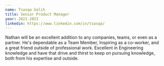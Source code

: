 ```yaml
---
name: Tsasqa Galih
title: Senior Product Manager
year: 2021-2023
linkedin: https://www.linkedin.com/in/tsasqa/
---
```


Nathan will be an excellent addition to any companies, teams, or even as a partner. He's dependable as a Team Member, Inspiring as a co-worker, and a great friend outside of professional work. Excellent in Engineering knowledge and have that drive and thirst to keep on pursuing knowledge, both from his expertise and outside.
